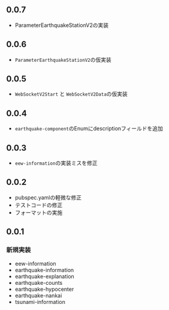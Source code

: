 ## 0.0.7

- ParameterEarthquakeStationV2の実装

## 0.0.6

- `ParameterEarthquakeStationV2`の仮実装

## 0.0.5

- `WebSocketV2Start` と `WebSocketV2Data`の仮実装

## 0.0.4

- `earthquake-component`のEnumにdescriptionフィールドを追加

## 0.0.3

- `eew-information`の実装ミスを修正

## 0.0.2

- pubspec.yamlの軽微な修正
- テストコードの修正
- フォーマットの実施

## 0.0.1

### 新規実装

- eew-information
- earthquake-information
- earthquake-explanation
- earthquake-counts
- earthquake-hypocenter
- earthquake-nankai
- tsunami-information

